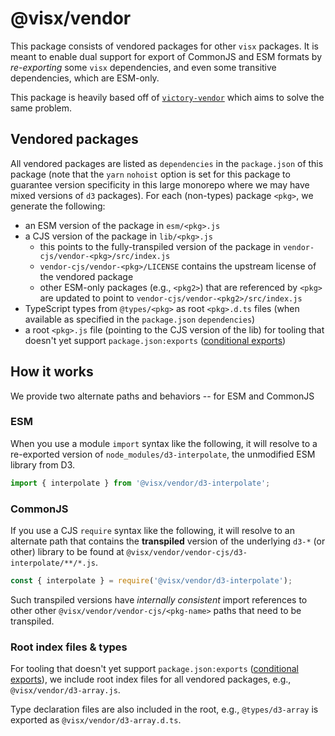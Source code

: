 # @visx/vendor

This package consists of vendored packages for other `visx` packages. It is meant to enable dual
support for export of CommonJS and ESM formats by _re-exporting_ some `visx` dependencies, and even
some transitive dependencies, which are ESM-only.

This package is heavily based off of
[`victory-vendor`](https://github.com/FormidableLabs/victory/tree/main/packages/victory-vendor)
which aims to solve the same problem.

## Vendored packages

All vendored packages are listed as `dependencies` in the `package.json` of this package (note that
the `yarn` `nohoist` option is set for this package to guarantee version specificity in this large
monorepo where we may have mixed versions of `d3` packages). For each (non-types) package `<pkg>`,
we generate the following:

- an ESM version of the package in `esm/<pkg>.js`
- a CJS version of the package in `lib/<pkg>.js`
  - this points to the fully-transpiled version of the package in
    `vendor-cjs/vendor-<pkg>/src/index.js`
  - `vendor-cjs/vendor-<pkg>/LICENSE` contains the upstream license of the vendored package
  - other ESM-only packages (e.g., `<pkg2>`) that are referenced by `<pkg>` are updated to point to
    `vendor-cjs/vendor-<pkg2>/src/index.js`
- TypeScript types from `@types/<pkg>` as root `<pkg>.d.ts` files (when available as specified in
  the `package.json` `dependencies`)
- a root `<pkg>.js` file (pointing to the CJS version of the lib) for tooling that doesn't yet
  support `package.json:exports`
  ([conditional exports](https://nodejs.org/api/packages.html#conditional-exports))

## How it works

We provide two alternate paths and behaviors -- for ESM and CommonJS

### ESM

When you use a module `import` syntax like the following, it will resolve to a re-exported version
of `node_modules/d3-interpolate`, the unmodified ESM library from D3.

```ts
import { interpolate } from '@visx/vendor/d3-interpolate';
```

### CommonJS

If you use a CJS `require` syntax like the following, it will resolve to an alternate path that
contains the **transpiled** version of the underlying `d3-*` (or other) library to be found at
`@visx/vendor/vendor-cjs/d3-interpolate/**/*.js`.

```ts
const { interpolate } = require('@visx/vendor/d3-interpolate');
```

Such transpiled versions have _internally consistent_ import references to other other
`@visx/vendor/vendor-cjs/<pkg-name>` paths that need to be transpiled.

### Root index files & types

For tooling that doesn't yet support `package.json:exports`
([conditional exports](https://nodejs.org/api/packages.html#conditional-exports)), we include root
index files for all vendored packages, e.g., `@visx/vendor/d3-array.js`.

Type declaration files are also included in the root, e.g., `@types/d3-array` is exported as
`@visx/vendor/d3-array.d.ts`.
